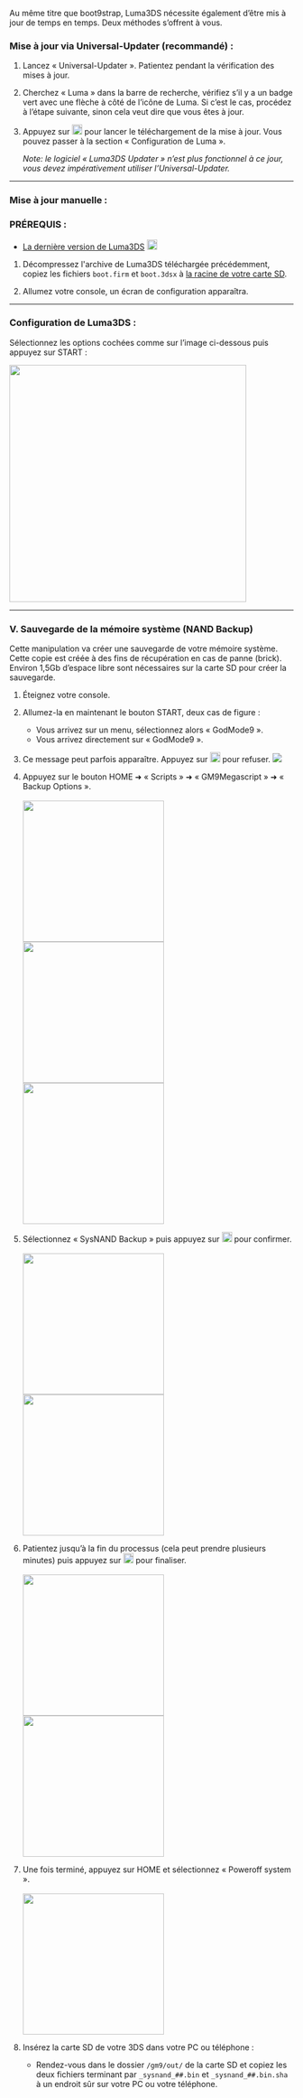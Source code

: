 <p>Au même titre que boot9strap, Luma3DS nécessite également d’être mis à jour de temps en temps. Deux méthodes s’offrent à vous.</p>

### Mise à jour via Universal-Updater (recommandé) :

1. Lancez « Universal-Updater ». Patientez pendant la vérification des mises à jour.

2. Cherchez « Luma » dans la barre de recherche, vérifiez s’il y a un badge vert avec une flèche à côté de l’icône de Luma. Si c’est le cas, procédez à l’étape suivante, sinon cela veut dire que vous êtes à jour.

3. Appuyez sur <img src="https://cdn.homebrew-france.site/docs/buttons/switch_a_button.png" width="18" height="18" /> pour lancer le téléchargement de la mise à jour. Vous pouvez passer à la section « Configuration de Luma ».

   *Note: le logiciel « Luma3DS Updater » n’est plus fonctionnel à ce jour, vous devez impérativement utiliser l’Universal-Updater.*

---

### Mise à jour manuelle :

<div class="prerequis">
  <h3>PRÉREQUIS :</h3>
  <ul>
    <li><a href="https://github.com/LumaTeam/Luma3DS/releases">La dernière version de Luma3DS</a>&nbsp;<img src="https://hbf-files.github.io/download.gif" width="18" height="18"></li>
  </ul>
</div>

1. Décompressez l'archive de Luma3DS téléchargée précédemment, copiez les fichiers `boot.firm` et `boot.3dsx` à [la racine de votre carte SD](https://homebrew-france.fr/sdroot/).

2. Allumez votre console, un écran de configuration apparaîtra.

---

### Configuration de Luma3DS :

Sélectionnez les options cochées comme sur l’image ci-dessous puis appuyez sur START :

<img src="https://cdn.homebrew-france.site/docs/3ds/luma-config.png" width="420px" />  

---

### V. Sauvegarde de la mémoire système (NAND Backup)

Cette manipulation va créer une sauvegarde de votre mémoire système. Cette copie est créée à des fins de récupération en cas de panne (brick). Environ 1,5Gb d’espace libre sont nécessaires sur la carte SD pour créer la sauvegarde.

1. Éteignez votre console.

2. Allumez-la en maintenant le bouton START, deux cas de figure :
   - Vous arrivez sur un menu, sélectionnez alors « GodMode9 ».
   - Vous arrivez directement sur « GodMode9 ».

3. Ce message peut parfois apparaître. Appuyez sur <img src="https://cdn.homebrew-france.site/docs/buttons/switch_b_button.png" width="18" height="18" /> pour refuser.
   <img src="https://cdn.homebrew-france.site/docs/3ds/nandbackup-1.jpg">

4. Appuyez sur le bouton HOME ➜ « Scripts » ➜ « GM9Megascript » ➜ « Backup Options ».  
    <br/>
   <img src="https://cdn.homebrew-france.site/docs/3ds/nandbackup-2.png" width="250px" />
   <img src="https://cdn.homebrew-france.site/docs/3ds/nandbackup-3.png" width="250px" />
   <img src="https://cdn.homebrew-france.site/docs/3ds/nandbackup-4.png" width="250px" />
   <br/>

5. Sélectionnez « SysNAND Backup » puis appuyez sur <img src="https://cdn.homebrew-france.site/docs/buttons/switch_a_button.png" width="18" height="18" /> pour confirmer.  
    <br/>
   <img src="https://cdn.homebrew-france.site/docs/3ds/nandbackup-5.png" width="250px" />
   <img src="https://cdn.homebrew-france.site/docs/3ds/nandbackup-6.png" width="250px" />
   <br/>

6. Patientez jusqu’à la fin du processus (cela peut prendre plusieurs minutes) puis appuyez sur <img src="https://cdn.homebrew-france.site/docs/buttons/switch_a_button.png" width="18" height="18" /> pour finaliser.  
    <br/>
   <img src="https://cdn.homebrew-france.site/docs/3ds/nandbackup-7.png" width="250px" />
   <img src="https://cdn.homebrew-france.site/docs/3ds/nandbackup-8.png" width="250px" />
   <br/>

7. Une fois terminé, appuyez sur HOME et sélectionnez « Poweroff system ».  
    <br/>
   <img src="https://cdn.homebrew-france.site/docs/3ds/nandbackup-9.png" width="250px" />
   <br/>

8. Insérez la carte SD de votre 3DS dans votre PC ou téléphone :
   - Rendez-vous dans le dossier `/gm9/out/` de la carte SD et copiez les deux fichiers terminant par `_sysnand_##.bin` et `_sysnand_##.bin.sha` à un endroit sûr sur votre PC ou votre téléphone.
